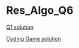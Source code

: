 # Res_Algo_Q6
[Q1 solution](https://www.codingame.com/ide/puzzle/super-computer)

[Coding Game solution](https://www.codingame.com/ide/puzzle/super-computer)
